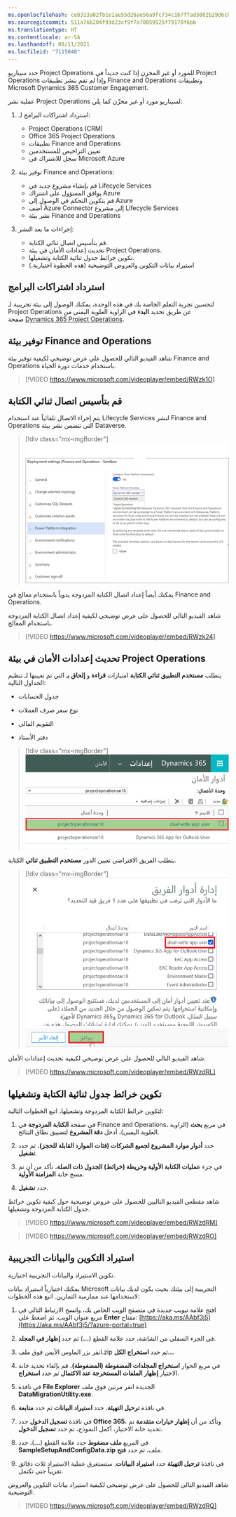```yaml
---
ms.openlocfilehash: ce8313a02fb1e1ae55d26ae56a9fc734c1b7ffad3002b29d6c0d2815016dfc0b
ms.sourcegitcommit: 511a76b204f93d23cf9f7a70059525f79170f6bb
ms.translationtype: HT
ms.contentlocale: ar-SA
ms.lasthandoff: 08/11/2021
ms.locfileid: "7115040"
---
```

حدد سيناريو Project Operations للمورد أو غير المخزن إذا كنت جديداً في Project Operations وإذا لم تقم بنشر تطبيقات Finance and Operations وتطبيقات Microsoft Dynamics 365 Customer Engagement.

عملية نشر Project Operations لسيناريو مورد أو غير مخزّن كما يلي:

1. استرداد اشتراكات البرامج لـ:

    - Project Operations‏ (CRM)
    - Office 365 Project Operations
    - تطبيقات Finance and Operations
    - تعيين التراخيص للمستخدمين
    - سجل للاشتراك في Microsoft Azure

1. توفير بيئة Finance and Operations:

    - قم بإنشاء مشروع جديد في Lifecycle Services
    - يوافق المسؤول على اشتراك Azure
    - قم بتكوين التحكم في الوصول إلى Azure
    - أضف Azure Connector إلى مشروع Lifecycle Services
    - نشر بيئة Finance and Operations
     
1. إجراءات ما بعد النشر:
    - قم بتأسيس اتصال ثنائي الكتابة.
    - تحديث إعدادات الأمان في بيئة Project Operations.
    - تكوين خرائط جدول ثنائية الكتابة وتشغيلها.
    - استيراد بيانات التكوين والعروض التوضيحية (هذه الخطوة اختيارية.)

## <a name="redeem-software-subscriptions"></a>استرداد اشتراكات البرامج

لتحسين تجربة التعلم الخاصة بك في هذه الوحدة، يمكنك الوصول إلى بيئة تجريبية لـ Project Operations عن طريق تحديد **البدء** في الزاوية العلوية اليمنى من صفحة [Dynamics 365 Project Operations](https://dynamics.microsoft.com/project-operations/overview/?azure-portal=true).

## <a name="provision-a-finance-and-operations-environment"></a>توفير بيئة Finance and Operations

شاهد الفيديو التالي للحصول على عرض توضيحي لكيفية توفير بيئة Finance and Operations باستخدام خدمات دورة الحياة.

> [!VIDEO https://www.microsoft.com/videoplayer/embed/RWzk1O]

## <a name="establish-a-dual-write-connection"></a>قم بتأسيس اتصال ثنائي الكتابة

يتم إجراء الاتصال تلقائياً عند استخدام Lifecycle Services لنشر Finance and Operations التي تتضمن نشر بيئة Dataverse.

> [!div class="mx-imgBorder"]
> [![لقطة شاشة لإعدادات النشر (Finance and Operations) وضع الحماية Power Platform مع تعيين القالب على معيار Dynamics 365.](../media/power-platform-integration-ss.png)](../media/power-platform-integration-ss.png#lightbox)

يمكنك أيضاً إعداد اتصال الكتابة المزدوجة يدوياً باستخدام معالج في Finance and Operations.

شاهد الفيديو التالي للحصول على عرض توضيحي لكيفية إعداد اتصال الكتابة المزدوجة باستخدام المعالج.

> [!VIDEO https://www.microsoft.com/videoplayer/embed/RWzk24]

## <a name="update-security-settings-on-the-project-operations-environment"></a>تحديث إعدادات الأمان في بيئة Project Operations

يتطلب **مستخدم التطبيق ثنائي الكتابة** امتيازات **قراءة** و **إلحاق بـ** التي تم تعيينها لـ تنظيم الجداول التالية:

- جدول الحسابات

- نوع سعر صرف العملات

- التقويم المالي

- دفتر الأستاذ

> [!div class="mx-imgBorder"]
> [![لقطة شاشة لصفحة Dynamics 365 Security Roles مع تحديد مستخدم تطبيق الكتابة المزدوجة.](../media/security-roles-ss.png)](../media/security-roles-ss.png#lightbox)

يتطلب الفريق الافتراضي تعيين الدور **مستخدم التطبيق ثنائي** الكتابة.

> [!div class="mx-imgBorder"]
> [![لقطة شاشة لمربع حوار إدارة أدوار الفريق مع تحديد مستخدم تطبيق الكتابة المزدوجة.](../media/manage-team-roles-ss.png)](../media/manage-team-roles-ss.png#lightbox)

شاهد الفيديو التالي للحصول على عرض توضيحي لكيفية تحديث إعدادات الأمان.

> [!VIDEO https://www.microsoft.com/videoplayer/embed/RWzdRL]

## <a name="configure-and-run-dual-write-table-maps"></a>تكوين خرائط جدول ثنائية الكتابة وتشغيلها

لتكوين خرائط الكتابة المزدوجة وتشغيلها، اتبع الخطوات التالية:

1. في صفحة **الكتابة المزدوجة** في Finance and Operations، في مربع **بحث** (الزاوية العلوية اليمنى)، أدخل **دقة المشروع** لتضييق نطاق النتائج.

1. حدد **أدوار موارد المشروع لجميع الشركات (فئات الموارد القابلة للحجز)**، ثم حدد **تشغيل**.

1. في جزء **عمليات الكتابة الأولية وخريطة (خرائط) الجدول ذات الصلة**، تأكد من أن تم مسح خانة **المزامنة الأولية**.

1. حدد **تشغيل**.

شاهد مقطعي الفيديو التاليين للحصول على عروض توضيحية حول كيفية تكوين خرائط جدول الكتابة المزدوجة وتشغيلها.

> [!VIDEO https://www.microsoft.com/videoplayer/embed/RWzdRM]

> [!VIDEO https://www.microsoft.com/videoplayer/embed/RWzdRO]

## <a name="import-configuration-and-demo-data"></a>استيراد التكوين والبيانات التجريبية

تكوين الاستيراد والبيانات التجريبية اختيارية.

يمكنك اختيارياً استيراد بيانات Microsoft التجريبية إلى بيئتك بحيث يكون لديك بيانات لاستخدامها عند ممارسة التمارين. اتبع هذه الخطوات:

1. افتح علامة تبويب جديدة في متصفح الويب الخاص بك، وانسخ الارتباط التالي في مربع عنوان الويب، ثم اضغط على **Enter** مفتاح: [https://aka.ms/AAbf3j5](https://aka.ms/AAbf3j5/?azure-portal=true)

1. في الجزء السفلي من الشاشة، حدد علامة القطع (**...**) ثم حدد **إظهار في المجلد**.

1. انقر بزر الماوس الأيمن فوق ملف.zip ثم حدد **استخراج الكل...**

1. في مربع الحوار **استخراج المجلدات المضغوطة (المضغوطة)**، قم بإلغاء تحديد خانة الاختيار **إظهار الملفات المستخرجة عند الاكتمال** ثم حدد **استخراج**.

1. في نافذة **File Explorer** الجديدة انقر مرتين فوق ملف **DataMigrationUtility.exe**.

1. في نافذة **ترحيل التهيئة**، حدد **استيراد البيانات** ثم حدد **متابعة**.

1. في نافذة **تسجيل الدخول** حدد **Office 365**، وتأكد من أن **إظهار خيارات متقدمة** تم تحديد خانة الاختيار، أكمل النموذج، ثم حدد **تسجيل الدخول**.

1. في المربع **ملف مضغوط** حدد علامة القطع (**...**)، حدد **SampleSetupAndConfigData.zip** ملف، ثم حدد **فتح**.

1. في نافذة **ترحيل التهيئة** حدد **استيراد البيانات**. ستستغرق عملية الاستيراد ثلاث دقائق تقريباً حتى تكتمل.

شاهد الفيديو التالي للحصول على عرض توضيحي لكيفية استيراد بيانات التكوين والعروض التوضيحية.

> [!VIDEO https://www.microsoft.com/videoplayer/embed/RWzdRQ]
